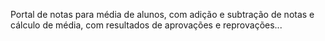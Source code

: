 Portal de notas para média de alunos, com adição e subtração de notas e cálculo de média, com resultados de aprovações e reprovações...
